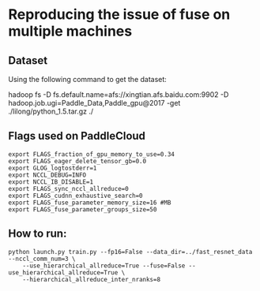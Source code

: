 # Reproducing the issue of fuse on multiple machines

## Dataset
Using the following command to get the dataset:

hadoop fs -D fs.default.name=afs://xingtian.afs.baidu.com:9902 -D hadoop.job.ugi=Paddle_Data,Paddle_gpu@2017 -get ./lilong/python_1.5.tar.gz ./

## Flags used on PaddleCloud
```
export FLAGS_fraction_of_gpu_memory_to_use=0.34
export FLAGS_eager_delete_tensor_gb=0.0
export GLOG_logtostderr=1
export NCCL_DEBUG=INFO
export NCCL_IB_DISABLE=1
export FLAGS_sync_nccl_allreduce=0
export FLAGS_cudnn_exhaustive_search=0
export FLAGS_fuse_parameter_memory_size=16 #MB
export FLAGS_fuse_parameter_groups_size=50
```

## How to run:
```
python launch.py train.py --fp16=False --data_dir=../fast_resnet_data --nccl_comm_num=3 \
    --use_hierarchical_allreduce=True --fuse=False --use_hierarchical_allreduce=True \
    --hierarchical_allreduce_inter_nranks=8
```

